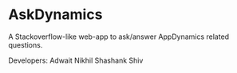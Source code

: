 # AskDynamics
A Stackoverflow-like web-app to ask/answer AppDynamics related questions.

Developers:
Adwait
Nikhil
Shashank
Shiv
